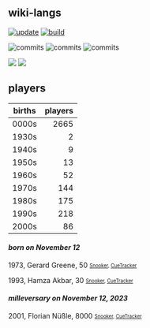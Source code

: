 ## wiki-langs
[![update](https://github.com/dreamerminsk/wiki-langs/actions/workflows/update-tables.yml/badge.svg)](https://github.com/dreamerminsk/wiki-langs/actions/workflows/update-tables.yml)
[![build](https://github.com/dreamerminsk/wiki-langs/actions/workflows/build.yml/badge.svg)](https://github.com/dreamerminsk/wiki-langs/actions/workflows/build.yml)

![commits](https://img.shields.io/github/commit-activity/y/dreamerminsk/wiki-langs)
![commits](https://img.shields.io/github/commit-activity/m/dreamerminsk/wiki-langs)
![commits](https://img.shields.io/github/commit-activity/w/dreamerminsk/wiki-langs)

![](https://img.shields.io/github/languages/code-size/dreamerminsk/wiki-langs)
![](https://img.shields.io/github/repo-size/dreamerminsk/wiki-langs)

## players
| births | players |
| :----: | ------: |
| 0000s | 2665 |
| 1930s | 2 |
| 1940s | 9 |
| 1950s | 13 |
| 1960s | 52 |
| 1970s | 144 |
| 1980s | 175 |
| 1990s | 218 |
| 2000s | 86 |

#### ***born on November 12***
1973, Gerard Greene, 50 <sub><sup>[Snooker](http://www.snooker.org/res/index.asp?player=38), [CueTracker](http://cuetracker.net/Players/gerard-greene/)</sup></sub>

1993, Hamza Akbar, 30 <sub><sup>[Snooker](http://www.snooker.org/res/index.asp?player=1762), [CueTracker](http://cuetracker.net/Players/hamza-akbar/)</sup></sub>


#### ***milleversary on November 12, 2023***
2001, Florian Nüßle, 8000 <sub><sup>[Snooker](http://www.snooker.org/res/index.asp?player=1835), [CueTracker](http://cuetracker.net/Players/florian-nusle/)</sup></sub>




